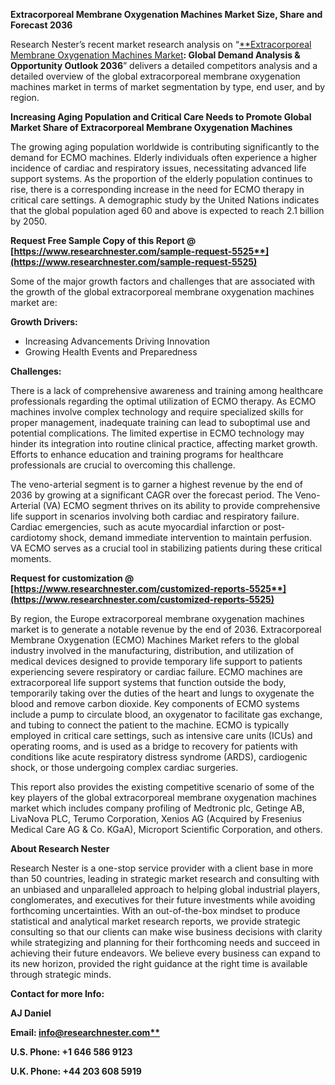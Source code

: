 ﻿**Extracorporeal Membrane Oxygenation Machines Market Size, Share and Forecast 2036**

Research Nester’s recent market research analysis on “[**Extracorporeal Membrane Oxygenation Machines Market](https://www.researchnester.com/reports/extracorporeal-membrane-oxygenation-machine-market/5525)**: Global Demand Analysis & Opportunity Outlook 2036**” delivers a detailed competitors analysis and a detailed overview of the global extracorporeal membrane oxygenation machines market in terms of market segmentation by type, end user, and by region. 

**Increasing Aging Population and Critical Care Needs to Promote Global Market Share of Extracorporeal Membrane Oxygenation Machines**

The growing aging population worldwide is contributing significantly to the demand for ECMO machines. Elderly individuals often experience a higher incidence of cardiac and respiratory issues, necessitating advanced life support systems. As the proportion of the elderly population continues to rise, there is a corresponding increase in the need for ECMO therapy in critical care settings. A demographic study by the United Nations indicates that the global population aged 60 and above is expected to reach 2.1 billion by 2050.

**Request Free Sample Copy of this Report @ [https://www.researchnester.com/sample-request-5525**](https://www.researchnester.com/sample-request-5525)**

<a name="_hlk153828431"></a>Some of the major growth factors and challenges that are associated with the growth of the global extracorporeal membrane oxygenation machines market are:

**Growth Drivers:**

- Increasing Advancements Driving Innovation
- Growing Health Events and Preparedness

**Challenges:**

There is a lack of comprehensive awareness and training among healthcare professionals regarding the optimal utilization of ECMO therapy. As ECMO machines involve complex technology and require specialized skills for proper management, inadequate training can lead to suboptimal use and potential complications. The limited expertise in ECMO technology may hinder its integration into routine clinical practice, affecting market growth. Efforts to enhance education and training programs for healthcare professionals are crucial to overcoming this challenge.

<a name="_hlk147244479"></a><a name="_hlk153828483"></a>The veno-arterial segment is to garner a highest revenue by the end of 2036 by growing at a significant CAGR over the forecast period. The Veno-Arterial (VA) ECMO segment thrives on its ability to provide comprehensive life support in scenarios involving both cardiac and respiratory failure. Cardiac emergencies, such as acute myocardial infarction or post-cardiotomy shock, demand immediate intervention to maintain perfusion. VA ECMO serves as a crucial tool in stabilizing patients during these critical moments.

**Request for customization @ [https://www.researchnester.com/customized-reports-5525**](https://www.researchnester.com/customized-reports-5525)**

<a name="_hlk147244557"></a><a name="_hlk153828879"></a>By region, the Europe extracorporeal membrane oxygenation machines market is to generate <a name="_hlk140522455"></a>a notable revenue by the end of 2036. Extracorporeal Membrane Oxygenation (ECMO) Machines Market refers to the global industry involved in the manufacturing, distribution, and utilization of medical devices designed to provide temporary life support to patients experiencing severe respiratory or cardiac failure. ECMO machines are extracorporeal life support systems that function outside the body, temporarily taking over the duties of the heart and lungs to oxygenate the blood and remove carbon dioxide. Key components of ECMO systems include a pump to circulate blood, an oxygenator to facilitate gas exchange, and tubing to connect the patient to the machine. ECMO is typically employed in critical care settings, such as intensive care units (ICUs) and operating rooms, and is used as a bridge to recovery for patients with conditions like acute respiratory distress syndrome (ARDS), cardiogenic shock, or those undergoing complex cardiac surgeries.

<a name="_hlk147244718"></a>This report also provides the existing competitive scenario of some of the key players of the global extracorporeal membrane oxygenation machines market which includes company profiling of Medtronic plc, Getinge AB, LivaNova PLC, Terumo Corporation, Xenios AG (Acquired by Fresenius Medical Care AG & Co. KGaA), Microport Scientific Corporation, and others.      

**About Research Nester**

Research Nester is a one-stop service provider with a client base in more than 50 countries, leading in strategic market research and consulting with an unbiased and unparalleled approach to helping global industrial players, conglomerates, and executives for their future investments while avoiding forthcoming uncertainties. With an out-of-the-box mindset to produce statistical and analytical market research reports, we provide strategic consulting so that our clients can make wise business decisions with clarity while strategizing and planning for their forthcoming needs and succeed in achieving their future endeavors. We believe every business can expand to its new horizon, provided the right guidance at the right time is available through strategic minds.

**Contact for more Info:**

**AJ Daniel**

**Email: [info@researchnester.com**](mailto:info@researchnester.com)**

**U.S. Phone: +1 646 586 9123** 

**U.K. Phone: +44 203 608 5919**
